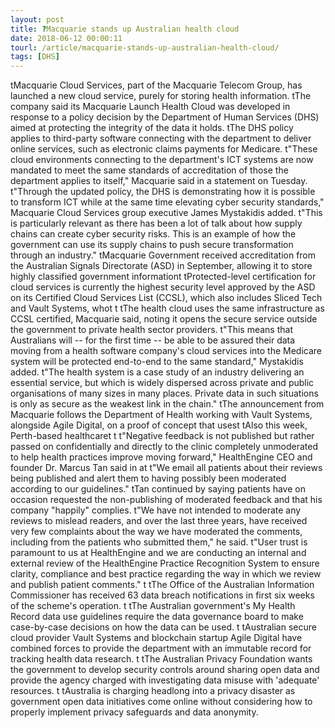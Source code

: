 ```yaml
---
layout: post
title: ?Macquarie stands up Australian health cloud
date: 2018-06-12 00:00:11
tourl: /article/macquarie-stands-up-australian-health-cloud/
tags: [DHS]
---
```

 tMacquarie Cloud Services, part of the Macquarie Telecom Group, has launched a new cloud service, purely for storing health information. tThe company said its Macquarie Launch Health Cloud was developed in response to a policy decision by the Department of Human Services (DHS) aimed at protecting the integrity of the data it holds. tThe DHS policy applies to third-party software connecting with the department to deliver online services, such as electronic claims payments for Medicare. t"These cloud environments connecting to the department's ICT systems are now mandated to meet the same standards of accreditation of those the department applies to itself," Macquarie said in a statement on Tuesday. t"Through the updated policy, the DHS is demonstrating how it is possible to transform ICT while at the same time elevating cyber security standards," Macquarie Cloud Services group executive James Mystakidis added. t"This is particularly relevant as there has been a lot of talk about how supply chains can create cyber security risks. This is an example of how the government can use its supply chains to push secure transformation through an industry." tMacquarie Government received accreditation from the Australian Signals Directorate (ASD) in September, allowing it to store highly classified government informationt tProtected-level certification for cloud services is currently the highest security level approved by the ASD on its Certified Cloud Services List (CCSL), which also includes Sliced Tech and Vault Systems, whot t tThe health cloud uses the same infrastructure as CCSL certified, Macquarie said, noting it opens the secure service outside the government to private health sector providers. t"This means that Australians will -- for the first time -- be able to be assured their data moving from a health software company's cloud services into the Medicare system will be protected end-to-end to the same standard," Mystakidis added. t"The health system is a case study of an industry delivering an essential service, but which is widely dispersed across private and public organisations of many sizes in many places. Private data in such situations is only as secure as the weakest link in the chain." tThe announcement from Macquarie follows the Department of Health working with Vault Systems, alongside Agile Digital, on a proof of concept that usest tAlso this week, Perth-based healthcaret t t"Negative feedback is not published but rather passed on confidentially and directly to the clinic completely unmoderated to help health practices improve moving forward," HealthEngine CEO and founder Dr. Marcus Tan said in at t"We email all patients about their reviews being published and alert them to having possibly been moderated according to our guidelines." tTan continued by saying patients have on occasion requested the non-publishing of moderated feedback and that his company "happily" complies. t"We have not intended to moderate any reviews to mislead readers, and over the last three years, have received very few complaints about the way we have moderated the comments, including from the patients who submitted them," he said. t"User trust is paramount to us at HealthEngine and we are conducting an internal and external review of the HealthEngine Practice Recognition System to ensure clarity, compliance and best practice regarding the way in which we review and publish patient comments." t tThe Office of the Australian Information Commissioner has received 63 data breach notifications in first six weeks of the scheme's operation. t tThe Australian government's My Health Record data use guidelines require the data governance board to make case-by-case decisions on how the data can be used. t tAustralian secure cloud provider Vault Systems and blockchain startup Agile Digital have combined forces to provide the department with an immutable record for tracking health data research. t tThe Australian Privacy Foundation wants the government to develop security controls around sharing open data and provide the agency charged with investigating data misuse with 'adequate' resources. t tAustralia is charging headlong into a privacy disaster as government open data initiatives come online without considering how to properly implement privacy safeguards and data anonymity.